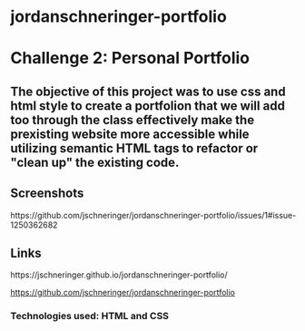 <h1>jordanschneringer-portfolio<h1>

<h1>Challenge 2: Personal Portfolio </h1><h2>The objective of this project was to use css and html style to create a portfolion that we will add too through the class effectively make the prexisting website more accessible while utilizing semantic HTML tags to refactor or "clean up" the existing code. 
  <h2> Screenshots</h2>
https://github.com/jschneringer/jordanschneringer-portfolio/issues/1#issue-1250362682
  <h2>Links</h2>
https://jschneringer.github.io/jordanschneringer-portfolio/
  
https://github.com/jschneringer/jordanschneringer-portfolio
  
 
  <h3>Technologies used: HTML and CSS </h3>
